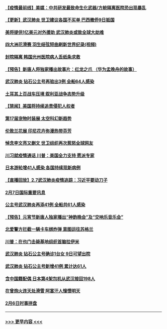 #### [【疫情最前线】美媒：中共研发最致命生化武器/方舱隔离医院恐出现暴乱](../pages/prog202/a102772439.md?t=02081533) 
#### [【更新】武汉肺炎 世卫建议各国不买单 巴西撤侨9日抵国](../pages/prog202/a102770740.md?t=02081533) 
#### [美将提供1亿美元对外援助 武汉肺炎或致全球大劫难](../pages/prog202/a102772361.md?t=02081533) 
#### [四大洲花滑赛 羽生结弦短曲刷新世界纪录(视频)](../pages/prog202/a102772341.md?t=02081533) 
#### [封院隔离 韩国光州医院病人丢纸条求救](../pages/prog202/a102772282.md?t=02081533) 
#### [【预告】新唐人将独家播出故事片：红龙之爪 （华为孟晚舟的故事）](../pages/prog202/a102767728.md?t=02081533) 
#### [武汉肺炎 钻石公主号再验出3例 全船64人感染](../pages/prog202/a102771726.md?t=02081533) 
#### [土耳其上百战车压境 叙利亚战争态势升级](../pages/prog202/a102772132.md?t=02081533) 
#### [【禁闻】美国将持续追责侵犯人权者](../pages/prog202/a102772042.md?t=02081533) 
#### [第17届宠物时装展 太空科幻新趋势](../pages/prog202/a102772033.md?t=02081533) 
#### [伦敦兰花展 印尼花卉弥漫热带芬芳](../pages/prog202/a102772026.md?t=02081533) 
#### [悼念李文亮又删文 世卫组织再次惹怒全球网友](../pages/prog202/a102771968.md?t=02081533) 
#### [川习就疫情通话 川普：美国全力支持 愿派专家](../pages/prog202/a102771930.md?t=02081533) 
#### [日本游轮增41人感染 各国持续现新病例](../pages/prog202/a102771912.md?t=02081533) 
#### [【直播回放】2.7武汉肺炎疫情追踪：习近平要动刀子](../pages/prog202/a102771649.md?t=02081533) 
#### [2月7日国际重要讯息](../pages/prog202/a102771747.md?t=02081533) 
#### [公主号武汉肺炎再添41例 全船共61人感染](../pages/prog202/a102771703.md?t=02081533) 
#### [【预告】元宵节新唐人独家播出“神韵晚会”及“交响乐音乐会”](../pages/prog202/a102767674.md?t=02081533) 
#### [北爱警方拦截一辆卡车绑炸弹 意图运往苏格兰](../pages/prog202/a102771609.md?t=02081533) 
#### [川普：在也门击毙基地组织首脑拉伊米](../pages/prog202/a102771528.md?t=02081533) 
#### [武汉肺炎 钻石公主号确诊1台女 9日可望出院](../pages/prog202/a102771518.md?t=02081533) 
#### [武汉肺炎 钻石公主号新增41例 累计达61人](../pages/prog202/a102771486.md?t=02081533) 
#### [含中国籍配偶 日本第4架包机从武汉接回198人](../pages/prog202/a102771472.md?t=02081533) 
#### [在曾炮火连天处滑雪 阿富汗人憧憬明天](../pages/prog202/a102771290.md?t=02081533) 
#### [2月6日时事拼盘](../pages/prog202/a102771225.md?t=02081533) 

----
#### [ >>> 更早内容 <<< ](../indexes/prog202-earlier.md)

